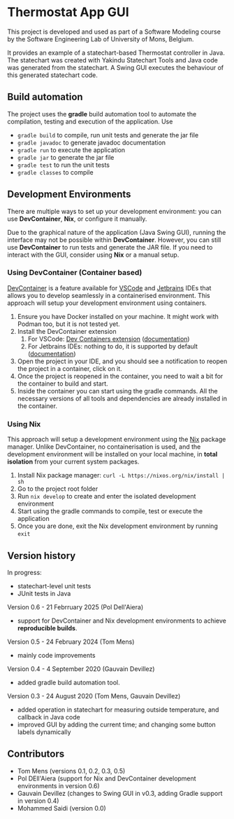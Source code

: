 # Thermostat App GUI

This project is developed and used as part of a Software Modeling course by the Software Engineering Lab of University of Mons, Belgium.

It provides an example of a statechart-based Thermostat controller in Java. The statechart was created with Yakindu Statechart Tools and Java code was generated
from the statechart. A Swing GUI executes the behaviour of this generated statechart code.

## Build automation 

The project uses the **gradle** build automation tool to automate the compilation, testing and execution of the application. Use
  - `gradle build` to compile, run unit tests and generate the jar file
  - `gradle javadoc` to generate javadoc documentation
  - `gradle run` to execute the application
  - `gradle jar` to generate the jar file
  - `gradle test` to run the unit tests
  - `gradle classes` to compile

## Development Environments

There are multiple ways to set up your development environment: you can use **DevContainer**, **Nix**, or configure it manually.

Due to the graphical nature of the application (Java Swing GUI), running the interface may not be possible within **DevContainer**. However, you can still
use **DevContainer** to run tests and generate the JAR file. If you need to interact with the GUI, consider using **Nix** or a manual setup.

### Using DevContainer (Container based)

[DevContainer](https://containers.dev/) is a feature available for [VSCode](https://code.visualstudio.com/) and
[Jetbrains](https://www.jetbrains.com/) IDEs that allows you to develop seamlessly in a containerised environment. This approach will setup your
development environment using containers.

1. Ensure you have Docker installed on your machine. It might work with Podman    too, but it is not tested yet.
2. Install the DevContainer extension
   1. For VSCode:
      [Dev Containers extension](https://marketplace.visualstudio.com/items?itemName=ms-vscode-remote.remote-containers)
      ([documentation](https://code.visualstudio.com/docs/devcontainers/containers))
   2. For Jetbrains IDEs: nothing to do, it is supported by default
      ([documentation](https://www.jetbrains.com/help/idea/connect-to-devcontainer.html))
3. Open the project in your IDE, and you should see a notification to reopen the    project in a container, click on it.
4. Once the project is reopened in the container, you need to wait a bit for the container to build and start.
5. Inside the container you can start using the gradle commands. All the necessary versions of all tools and dependencies are already installed in the container.

### Using Nix

This approach will setup a development environment using the [Nix](https://nixos.org) package manager. Unlike DevContainer, no containerisation is used, and the development environment will be installed on your local machine, in **total isolation** from your current system packages.

1. Install Nix package manager: `curl -L https://nixos.org/nix/install | sh`
2. Go to the project root folder
3. Run `nix develop` to create and enter the isolated development environment
4. Start using the gradle commands to compile, test or execute the application
5. Once you are done, exit the Nix development environment by running `exit`

## Version history

In progress:

- statechart-level unit tests
- JUnit tests in Java

Version 0.6 - 21 Febrruary 2025 (Pol Dell'Aiera)

- support for DevContainer and Nix development environments to achieve **reproducible builds**.
  
Version 0.5 - 24 February 2024 (Tom Mens)

- mainly code improvements

Version 0.4 - 4 September 2020 (Gauvain Devillez)

- added gradle build automation tool.

Version 0.3 - 24 August 2020 (Tom Mens, Gauvain Devillez)

- added operation in statechart for measuring outside temperature, and callback
  in Java code
- improved GUI by adding the current time; and changing some button labels
  dynamically

## Contributors

- Tom Mens (versions 0.1, 0.2, 0.3, 0.5)
- Pol DEll'Aiera (support for Nix and DevContainer development environments in version 0.6)
- Gauvain Devillez (changes to Swing GUI in v0.3, adding Gradle support in version 0.4)
- Mohammed Saidi (version 0.0)
